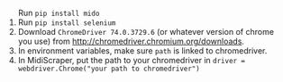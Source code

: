 <ol>Run <code>pip install mido</code>
<li>Run <code>pip install selenium</code>
<li>Download <code>ChromeDriver 74.0.3729.6</code> (or whatever version of chrome you use) from <a href>http://chromedriver.chromium.org/downloads</a href>.
<li>In environment variables, make sure <code>path</code> is linked to chromedriver.
<li>In MidiScraper, put the path to your chromedriver in <code>driver = webdriver.Chrome("your path to chromedriver")</code>

